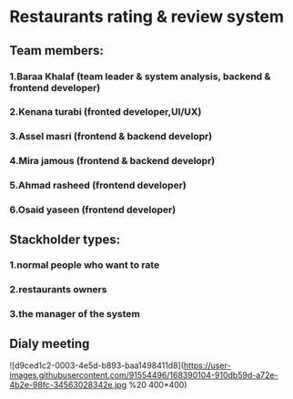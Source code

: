 # Restaurants rating & review system

## Team members:

### 1.Baraa Khalaf (team leader & system analysis, backend & frontend developer)

### 2.Kenana turabi (fronted developer,UI/UX)

### 3.Assel masri (frontend & backend developr)

### 4.Mira jamous (frontend & backend developr)

### 5.Ahmad rasheed (frontend developer)

### 6.Osaid yaseen (frontend developer)

## Stackholder types:

### 1.normal people who want to rate

### 2.restaurants owners

### 3.the manager of the system

## Dialy meeting

![d9ced1c2-0003-4e5d-b893-baa1498411d8](https://user-images.githubusercontent.com/91554496/168390104-910db59d-a72e-4b2e-98fc-34563028342e.jpg %20 400*400)
